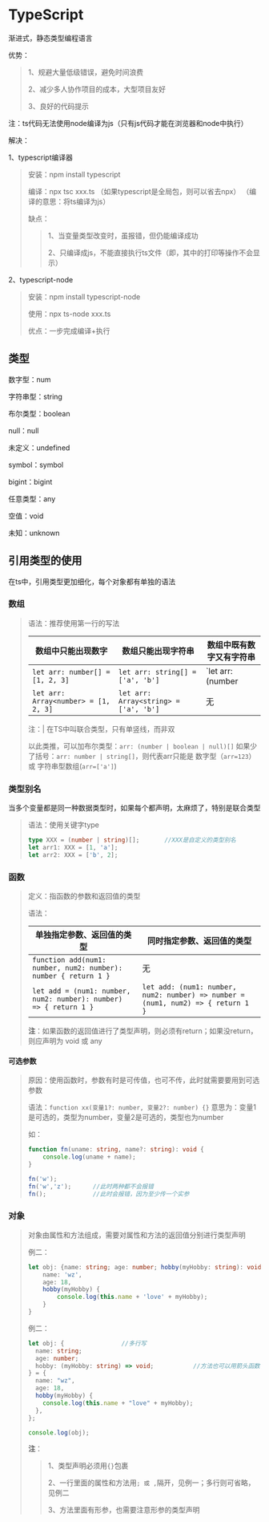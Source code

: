 # TypeScript

渐进式，静态类型编程语言

优势：

> 1、规避大量低级错误，避免时间浪费
>
> 2、减少多人协作项目的成本，大型项目友好
>
> 3、良好的代码提示

注：ts代码无法使用node编译为js（只有js代码才能在浏览器和node中执行）

解决：

1、typescript编译器

> 安装：npm install typescript
>
> 编译：npx tsc xxx.ts	（如果typescript是全局包，则可以省去npx）		（编译的意思：将ts编译为js）
>
> 缺点：
>
> > 1、当变量类型改变时，虽报错，但仍能编译成功
> >
> > 2、只编译成js，不能直接执行ts文件（即，其中的打印等操作不会显示）

2、typescript-node

> 安装：npm install typescript-node
>
> 使用：npx ts-node xxx.ts
>
> 优点：一步完成编译+执行

## 类型

数字型：num

字符串型：string

布尔类型：boolean

null：null

未定义：undefined

symbol：symbol

bigint：bigint

任意类型：any

空值：void

未知：unknown

## 引用类型的使用

在ts中，引用类型更加细化，每个对象都有单独的语法

### 数组

> 语法：推荐使用第一行的写法
>
> | 数组中只能出现数字                   | 数组只能出现字符串                    | 数组中既有数字又有字符串                |
> | ------------------------------------ | ------------------------------------- | --------------------------------------- |
> | `let arr: number[] = [1, 2, 3]`      | `let arr: string[] = ['a', 'b']`      | `let arr: (number | string) = [1, 'a']` |
> | `let arr: Array<number> = [1, 2, 3]` | `let arr: Array<string> = ['a', 'b']` | 无                                      |
>
> 注：| 在TS中叫联合类型，只有单竖线，而非双
>
> 以此类推，可以加布尔类型：`arr: (number | boolean | null)[]`
> 如果少了括号：`arr: number | string[]`，则代表arr只能是 数字型（`arr=123`） 或 字符串型数组(`arr=['a']`)													

### 类型别名

当多个变量都是同一种数据类型时，如果每个都声明，太麻烦了，特别是联合类型

> 语法：使用关键字type
>
> ```typescript
> type XXX = (number | string)[];		//XXX是自定义的类型别名
> let arr1: XXX = [1, 'a'];
> let arr2: XXX = ['b', 2];
> ```
>
> 

### 函数

> 定义：指函数的参数和返回值的类型
>
> 语法：
>
> | 单独指定参数、返回值的类型                                   | 同时指定参数、返回值的类型                                   |
> | ------------------------------------------------------------ | ------------------------------------------------------------ |
> | `function add(num1: number, num2: number): number { return 1 }` | 无                                                           |
> | `let add = (num1: number, num2: number): number) => { return 1 }` | `let add: (num1: number, num2: number) => number = (num1, num2) => { return 1 }` |
>
> **注**：如果函数的返回值进行了类型声明，则必须有return；如果没return，则应声明为 void 或 any

#### 可选参数

> 原因：使用函数时，参数有时是可传值，也可不传，此时就需要要用到可选参数
>
> 语法：`function xx(变量1?: number, 变量2?: number) {}`
> 意思为：变量1是可选的，类型为number，变量2是可选的，类型也为number
>
> 如：
>
> ```ts
> function fn(uname: string, name?: string): void {
>     console.log(uname + name);
> }
> 
> fn('w');
> fn('w','z');		//此时两种都不会报错
> fn();				//此时会报错，因为至少传一个实参
> ```

### 对象

> 对象由属性和方法组成，需要对属性和方法的返回值分别进行类型声明
>
> 例二：
>
> ```ts
> let obj: {name: string; age: number; hobby(myHobby: string): void} = {		//一行写完
>     name: 'wz',
>     age: 18,
>     hobby(myHobby) {
>         console.log(this.name + 'love' + myHobby);
>     }
> }
> ```
>
> 例二：
>
> ```ts
> let obj: {				//多行写
>   name: string;
>   age: number;
>   hobby: (myHobby: string) => void;			//方法也可以用箭头函数写
> } = {
>   name: "wz",
>   age: 18,
>   hobby(myHobby) {
>     console.log(this.name + "love" + myHobby);
>   },
> };
> 
> console.log(obj);
> 
> ```
>
> **注**：
>
> > 1、类型声明必须用`{}`包裹
> >
> > 2、一行里面的属性和方法用`; 或 ,`隔开，见例一；多行则可省略，见例二
> >
> > 3、方法里面有形参，也需要注意形参的类型声明

